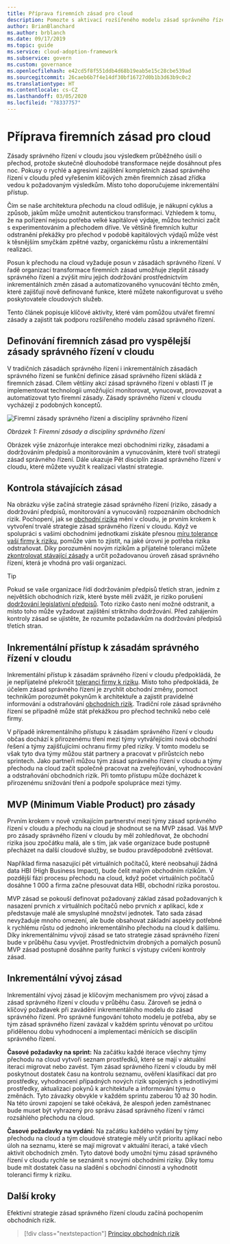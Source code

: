 ```yaml
---
title: Příprava firemních zásad pro cloud
description: Pomozte s aktivací rozšířeného modelu zásad správného řízení s využitím klíčových aktivit, jako jsou přírůstkové změny firemních zásad a automatizované vynucování.
author: BrianBlanchard
ms.author: brblanch
ms.date: 09/17/2019
ms.topic: guide
ms.service: cloud-adoption-framework
ms.subservice: govern
ms.custom: governance
ms.openlocfilehash: e42cd5f8f551ddb4d68b19eab5e15c28cbe539ad
ms.sourcegitcommit: 26caeb6b7f4e14df30bf16727d0b1b3d63b9c0c2
ms.translationtype: HT
ms.contentlocale: cs-CZ
ms.lasthandoff: 03/05/2020
ms.locfileid: "78337757"
---
```

<!-- markdownlint-disable MD026 -->

# <a name="prepare-corporate-it-policy-for-the-cloud"></a>Příprava firemních zásad pro cloud

Zásady správného řízení v cloudu jsou výsledkem průběžného úsilí o přechod, protože skutečně dlouhodobé transformace nejde dosáhnout přes noc. Pokusy o rychlé a agresivní zajištění kompletních zásad správného řízení v cloudu před vyřešením klíčových změn firemních zásad zřídka vedou k požadovaným výsledkům. Místo toho doporučujeme inkrementální přístup.

Čím se naše architektura přechodu na cloud odlišuje, je nákupní cyklus a způsob, jakům může umožnit autentickou transformaci. Vzhledem k tomu, že na pořízení nejsou potřeba velké kapitálové výdaje, můžou technici začít s experimentováním a přechodem dříve. Ve většině firemních kultur odstranění překážky pro přechod v podobě kapitálových výdajů může vést k těsnějším smyčkám zpětné vazby, organickému růstu a inkrementální realizaci.

Posun k přechodu na cloud vyžaduje posun v zásadách správného řízení. V řadě organizací transformace firemních zásad umožňuje zlepšit zásady správného řízení a zvýšit míru jejich dodržování prostřednictvím inkrementálních změn zásad a automatizovaného vynucování těchto změn, které zajišťují nově definované funkce, které můžete nakonfigurovat u svého poskytovatele cloudových služeb.

Tento článek popisuje klíčové aktivity, které vám pomůžou utvářet firemní zásady a zajistit tak podporu rozšířeného modelu zásad správného řízení.

## <a name="define-corporate-policy-to-mature-cloud-governance"></a>Definování firemních zásad pro vyspělejší zásady správného řízení v cloudu

V tradičních zásadách správného řízení i inkrementálních zásadách správného řízení se funkční definice zásad správného řízení skládá z firemních zásad. Cílem většiny akcí zásad správného řízení v oblasti IT je implementovat technologii umožňující monitorovat, vynucovat, provozovat a automatizovat tyto firemní zásady. Zásady správného řízení v cloudu vycházejí z podobných konceptů.

![Firemní zásady správného řízení a disciplíny správného řízení](../../_images/operational-transformation-govern-highres.png)

*Obrázek 1: Firemní zásady a disciplíny správného řízení*

Obrázek výše znázorňuje interakce mezi obchodními riziky, zásadami a dodržováním předpisů a monitorováním a vynucováním, které tvoří strategii zásad správného řízení. Dále ukazuje Pět disciplín zásad správného řízení v cloudu, které můžete využít k realizaci vlastní strategie.

## <a name="review-existing-policies"></a>Kontrola stávajících zásad

Na obrázku výše začíná strategie zásad správného řízení (riziko, zásady a dodržování předpisů, monitorování a vynucování) rozpoznáním obchodních rizik. Pochopení, jak se [obchodní rizika](./business-risk.md) mění v cloudu, je prvním krokem k vytvoření trvalé strategie zásad správného řízení v cloudu. Když ve spolupráci s vašimi obchodními jednotkami získáte přesnou [míru tolerance vaší firmy k riziku](./risk-tolerance.md), pomůže vám to zjistit, na jaké úrovni je potřeba rizika odstraňovat. Díky porozumění novým rizikům a přijatelné toleranci můžete [zkontrolovat stávající zásady](./cloud-policy-review.md) a určit požadovanou úroveň zásad správného řízení, která je vhodná pro vaši organizaci.

> [!TIP]
> Pokud se vaše organizace řídí dodržováním předpisů třetích stran, jedním z největších obchodních rizik, které byste měli zvážit, je riziko porušení [dodržování legislativní předpisů](./regulatory-compliance.md). Toto riziko často není možné odstranit, a místo toho může vyžadovat zajištění striktního dodržování. Před zahájením kontroly zásad se ujistěte, že rozumíte požadavkům na dodržování předpisů třetích stran.

## <a name="an-incremental-approach-to-cloud-governance"></a>Inkrementální přístup k zásadám správného řízení v cloudu

Inkrementální přístup k zásadám správného řízení v cloudu předpokládá, že je nepřijatelné překročit [toleranci firmy k riziku](./risk-tolerance.md). Místo toho předpokládá, že účelem zásad správného řízení je zrychlit obchodní změny, pomoct technikům porozumět pokynům k architektuře a zajistit pravidelné informování a odstraňování [obchodních rizik](./business-risk.md). Tradiční role zásad správného řízení se případně může stát překážkou pro přechod techniků nebo celé firmy.

V případě inkrementálního přístupu k zásadám správného řízení v cloudu občas dochází k přirozenému tření mezi týmy vytvářejícími nová obchodní řešení a týmy zajišťujícími ochranu firmy před riziky. V tomto modelu se však tyto dva týmy můžou stát partnery a pracovat v přírůstcích nebo sprintech. Jako partneři můžou tým zásad správného řízení v cloudu a týmy přechodu na cloud začít společně pracovat na zveřejňování, vyhodnocování a odstraňování obchodních rizik. Při tomto přístupu může docházet k přirozenému snižování tření a podpoře spolupráce mezi týmy.

## <a name="minimum-viable-product-mvp-for-policy"></a>MVP (Minimum Viable Product) pro zásady

Prvním krokem v nově vznikajícím partnerství mezi týmy zásad správného řízení v cloudu a přechodu na cloud je shodnout se na MVP zásad. Váš MVP pro zásady správného řízení v cloudu by měl zohledňovat, že obchodní rizika jsou zpočátku malá, ale s tím, jak vaše organizace bude postupně přecházet na další cloudové služby, se budou pravděpodobně zvětšovat.

Například firma nasazující pět virtuálních počítačů, které neobsahují žádná data HBI (High Business Impact), bude čelit malým obchodním rizikům. V pozdější fázi procesu přechodu na cloud, když počet virtuálních počítačů dosáhne 1 000 a firma začne přesouvat data HBI, obchodní rizika porostou.

MVP zásad se pokouší definovat požadovaný základ zásad požadovaných k nasazení prvních _x_ virtuálních počítačů nebo prvních _x_ aplikací, kde _x_ představuje malé ale smysluplné množství jednotek. Tato sada zásad nevyžaduje mnoho omezení, ale bude obsahovat základní aspekty potřebné k rychlému růstu od jednoho inkrementálního přechodu na cloud k dalšímu. Díky inkrementálnímu vývoji zásad se tato strategie zásad správného řízení bude v průběhu času vyvíjet. Prostřednictvím drobných a pomalých posunů MVP zásad postupně dosáhne parity funkcí s výstupy cvičení kontroly zásad.

## <a name="incremental-policy-growth"></a>Inkrementální vývoj zásad

Inkrementální vývoj zásad je klíčovým mechanismem pro vývoj zásad a zásad správného řízení v cloudu v průběhu času. Zároveň se jedná o klíčový požadavek při zavádění inkrementálního modelu do zásad správného řízení. Pro správné fungování tohoto modelu je potřeba, aby se tým zásad správného řízení zavázal v každém sprintu věnovat po určitou přidělenou dobu vyhodnocení a implementaci měnících se disciplín správného řízení.

**Časové požadavky na sprint:** Na začátku každé iterace všechny týmy přechodu na cloud vytvoří seznam prostředků, které se mají v aktuální iteraci migrovat nebo zavést. Tým zásad správného řízení v cloudu by měl poskytnout dostatek času na kontrolu seznamu, ověření klasifikací dat pro prostředky, vyhodnocení případných nových rizik spojených s jednotlivými prostředky, aktualizaci pokynů k architektuře a informování týmu o změnách. Tyto závazky obvykle v každém sprintu zaberou 10 až 30 hodin. Na této úrovni zapojení se také očekává, že alespoň jeden zaměstnanec bude muset být vyhrazený pro správu zásad správného řízení v rámci rozsáhlého přechodu na cloud.

**Časové požadavky na vydání:** Na začátku každého vydání by týmy přechodu na cloud a tým cloudové strategie měly určit prioritu aplikací nebo úloh na seznamu, které se mají migrovat v aktuální iteraci, a také všech aktivit obchodních změn. Tyto datové body umožní týmu zásad správného řízení v cloudu rychle se seznámit s novými obchodními riziky. Díky tomu bude mít dostatek času na sladění s obchodní činností a vyhodnotit toleranci firmy k riziku.

## <a name="next-steps"></a>Další kroky

Efektivní strategie zásad správného řízení cloudu začíná pochopením obchodních rizik.

> [!div class="nextstepaction"]
> [Principy obchodních rizik](./business-risk.md)
